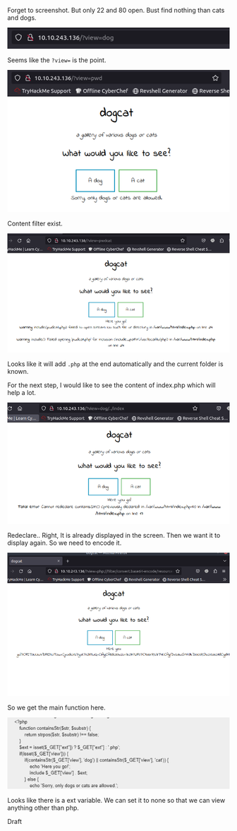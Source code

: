 Forget to screenshot. But only 22 and 80 open. Bust find nothing than cats and dogs.

![image-20231017112147003](./assets/image-20231017112147003.png)

Seems like the `?view=` is the point.

![image-20231017112221283](./assets/image-20231017112221283.png)

Content filter exist.

![image-20231017112246972](./assets/image-20231017112246972.png)

Looks like it will add `.php` at the end automatically and the current folder is known.

For the next step, I would like to see the content of index.php which will help a lot.

![image-20231017113104038](./assets/image-20231017113104038.png)

Redeclare.. Right, It is already displayed in the screen. Then we want it to display again. So we need to encode it.

![image-20231017113412986](./assets/image-20231017113412986.png)

So we get the main function here.

![image-20231017113500047](./assets/image-20231017113500047.png)

Looks like there is a ext variable. We can set it to none so that we can view anything other than php.



Draft